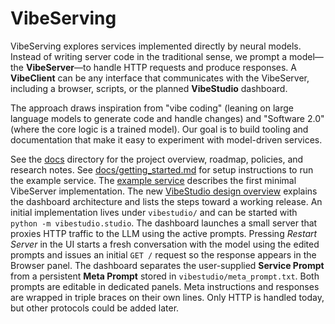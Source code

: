 # VibeServing

VibeServing explores services implemented directly by neural models. Instead of writing server code in the traditional sense, we prompt a model—the **VibeServer**—to handle HTTP requests and produce responses. A **VibeClient** can be any interface that communicates with the VibeServer, including a browser, scripts, or the planned **VibeStudio** dashboard.

The approach draws inspiration from "vibe coding" (leaning on large language models to generate code and handle changes) and "Software 2.0" (where the core logic is a trained model). Our goal is to build tooling and documentation that make it easy to experiment with model-driven services.

See the [docs](docs/) directory for the project overview, roadmap, policies, and research notes.
See [docs/getting_started.md](docs/getting_started.md) for setup instructions to run the example service.
The [example service](docs/example_service.md) describes the first minimal VibeServer implementation.
The new [VibeStudio design overview](docs/vibestudio_design.md) explains the dashboard architecture and lists the steps toward a working release. An initial implementation lives under `vibestudio/` and can be started with `python -m vibestudio.studio`. The dashboard launches a small server that proxies HTTP traffic to the LLM using the active prompts. Pressing *Restart Server* in the UI starts a fresh conversation with the model using the edited prompts and issues an initial `GET /` request so the response appears in the Browser panel. The dashboard separates the user-supplied **Service Prompt** from a persistent **Meta Prompt** stored in `vibestudio/meta_prompt.txt`. Both prompts are editable in dedicated panels. Meta instructions and responses are wrapped in triple braces on their own lines. Only HTTP is handled today, but other protocols could be added later.
